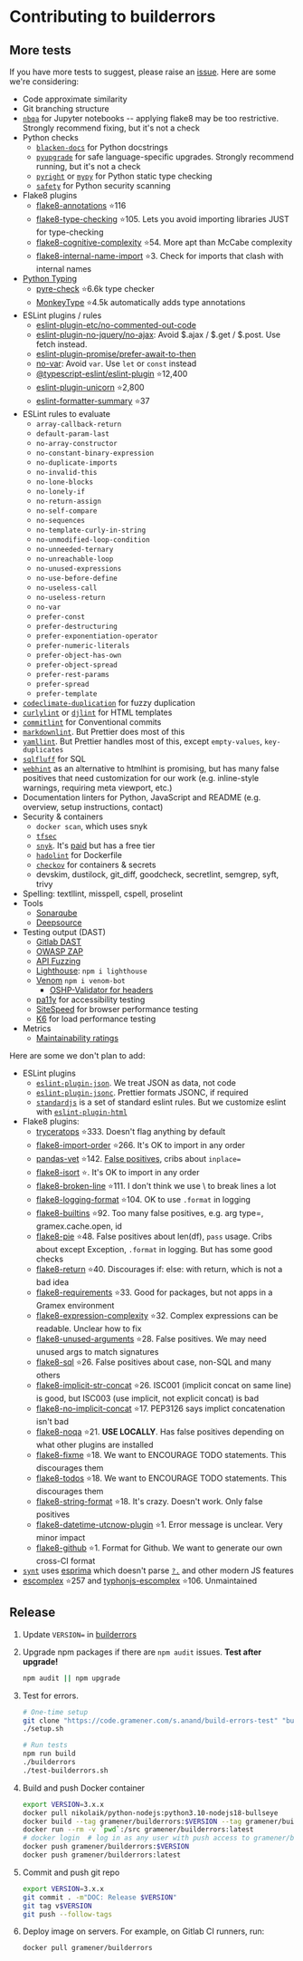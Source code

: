 # Contributing to builderrors

## More tests

If you have more tests to suggest, please raise an [issue](https://github.com/gramener/builderrors/issues). Here are some we're considering:

- Code approximate similarity
- Git branching structure
- [`nbqa`](https://pypi.org/project/nbqa/) for Jupyter notebooks -- applying flake8 may be too restrictive. Strongly recommend fixing, but it's not a check
- Python checks
  - [`blacken-docs`](https://pypi.org/project/blacken-docs/) for Python docstrings
  - [`pyupgrade`](https://pypi.org/project/pyupgrade/) for safe language-specific upgrades. Strongly recommend running, but it's not a check
  - [`pyright`](https://github.com/microsoft/pyright) or
    [`mypy`](https://github.com/python/mypy) for Python static type checking
  - [`safety`](https://github.com/pyupio/safety) for Python security scanning
- Flake8 plugins
  - [flake8-annotations](https://pypi.org/project/flake8-annotations) ⭐116
  - [flake8-type-checking](https://pypi.org/project/flake8-type-checking) ⭐105. Lets you avoid importing libraries JUST for type-checking
  - [flake8-cognitive-complexity](https://pypi.org/project/flake8-cognitive-complexity) ⭐54. More apt than McCabe complexity
  - [flake8-internal-name-import](https://pypi.org/project/flake8-internal-name-import) ⭐3. Check for imports that clash with internal names
- [Python Typing](https://github.com/typeddjango/awesome-python-typing)
  - [pyre-check](https://pypi.org/project/pyre-check/) ⭐6.6k type checker
  - [MonkeyType](https://pypi.org/project/MonkeyType/) ⭐4.5k automatically adds type annotations
- ESLint plugins / rules
  - [eslint-plugin-etc/no-commented-out-code](https://github.com/cartant/eslint-plugin-etc/blob/main/docs/rules/no-commented-out-code.md)
  - [eslint-plugin-no-jquery/no-ajax](https://github.com/wikimedia/eslint-plugin-no-jquery/blob/master/docs/rules/no-ajax.md): Avoid $.ajax / $.get / $.post. Use fetch instead.
  - [eslint-plugin-promise/prefer-await-to-then](https://github.com/eslint-community/eslint-plugin-promise/blob/main/docs/rules/prefer-await-to-then.md)
  - [no-var](https://eslint.org/docs/latest/rules/no-var): Avoid `var`. Use `let` or `const` instead
  - [@typescript-eslint/eslint-plugin](https://www.npmjs.com/package/@typescript-eslint/eslint-plugin) ⭐12,400
  - [eslint-plugin-unicorn](https://github.com/sindresorhus/eslint-plugin-unicorn) ⭐2,800
  - [eslint-formatter-summary](https://github.com/mhipszki/eslint-formatter-summary) ⭐37
- ESLint rules to evaluate
  - `array-callback-return`
  - `default-param-last`
  - `no-array-constructor`
  - `no-constant-binary-expression`
  - `no-duplicate-imports`
  - `no-invalid-this`
  - `no-lone-blocks`
  - `no-lonely-if`
  - `no-return-assign`
  - `no-self-compare`
  - `no-sequences`
  - `no-template-curly-in-string`
  - `no-unmodified-loop-condition`
  - `no-unneeded-ternary`
  - `no-unreachable-loop`
  - `no-unused-expressions`
  - `no-use-before-define`
  - `no-useless-call`
  - `no-useless-return`
  - `no-var`
  - `prefer-const`
  - `prefer-destructuring`
  - `prefer-exponentiation-operator`
  - `prefer-numeric-literals`
  - `prefer-object-has-own`
  - `prefer-object-spread`
  - `prefer-rest-params`
  - `prefer-spread`
  - `prefer-template`
- [`codeclimate-duplication`](https://github.com/codeclimate/codeclimate-duplication) for fuzzy duplication
- [`curlylint`](https://github.com/thibaudcolas/curlylint) or
  [`djlint`](https://github.com/Riverside-Healthcare/djLint) for HTML templates
- [`commitlint`](https://commitlint.js.org/#/) for Conventional commits
- [`markdownlint`](https://www.npmjs.com/package/markdownlint). But Prettier does most of this
- [`yamllint`](https://yamllint.readthedocs.io/). But Prettier handles most of this, except `empty-values`, `key-duplicates`
- [`sqlfluff`](https://github.com/sqlfluff/sqlfluff) for SQL
- [`webhint`](https://webhint.io/) as an alternative to htmlhint is promising, but has many false positives that need customization for our work (e.g. inline-style warnings, requiring meta viewport, etc.)
- Documentation linters for Python, JavaScript and README (e.g. overview, setup instructions, contact)
- Security & containers
  - `docker scan`, which uses snyk
  - [`tfsec`](https://github.com/aquasecurity/tfsec)
  - [`snyk`](https://snyk.io/). It's [paid](https://snyk.io/plans/) but has a free tier
  - [`hadolint`](https://github.com/hadolint/hadolint) for Dockerfile
  - [`checkov`](https://github.com/bridgecrewio/checkov) for containers & secrets
  - devskim, dustilock, git_diff, goodcheck, secretlint, semgrep, syft, trivy
- Spelling: textllint, misspell, cspell, proselint
- Tools
  - [Sonarqube](https://docs.sonarqube.org/latest/setup-and-upgrade/install-the-server/)
  - [Deepsource](https://deepsource.io/docs/analyzer/python/)
- Testing output (DAST)
  - [Gitlab DAST](https://docs.gitlab.com/ee/user/application_security/dast/)
  - [OWASP ZAP](https://www.zaproxy.org/docs/docker/)
  - [API Fuzzing](https://docs.gitlab.com/ee/user/application_security/api_fuzzing/)
  - [Lighthouse](https://github.com/GoogleChrome/lighthouse): `npm i lighthouse`
  - [Venom](https://github.com/orkestral/venom) `npm i venom-bot`
    - [OSHP-Validator for headers](https://github.com/oshp/oshp-validator)
  - [pa11y](https://github.com/pa11y/pa11y) for accessibility testing
  - [SiteSpeed](https://www.sitespeed.io/) for browser performance testing
  - [K6](https://github.com/grafana/k6) for load performance testing
- Metrics
  - [Maintainability ratings](https://docs.codeclimate.com/docs/maintainability-calculation)

<!--

- Custom [Semgrep](https://semgrep.dev/) rules, or [CodeQL](https://codeql.github.com/)?
- See <https://semgrep.dev/blog/2021/python-static-analysis-comparison-bandit-semgrep>
-->

Here are some we don't plan to add:

- ESLint plugins
  - [`eslint-plugin-json`](https://www.npmjs.com/package/eslint-plugin-json). We treat JSON as data, not code
  - [`eslint-plugin-jsonc`](https://www.npmjs.com/package/eslint-plugin-jsonc). Prettier formats JSONC, if required
  - [`standardjs`](https://standardjs.com/) is a set of standard eslint rules. But we customize eslint with [`eslint-plugin-html`](https://github.com/BenoitZugmeyer/eslint-plugin-html)
- Flake8 plugins:
  - [tryceratops](https://pypi.org/project/tryceratops) ⭐333. Doesn't flag anything by default
  - [flake8-import-order](https://pypi.org/project/flake8-import-order) ⭐266. It's OK to import in any order
  - [pandas-vet](https://pypi.org/project/pandas-vet) ⭐142. [False positives](https://github.com/deppen8/pandas-vet/issues/74), cribs about `inplace=`
  - [flake8-isort](https://pypi.org/project/flake8-isort) ⭐. It's OK to import in any order
  - [flake8-broken-line](https://pypi.org/project/flake8-broken-line) ⭐111. I don't think we use \ to break lines a lot
  - [flake8-logging-format](https://pypi.org/project/flake8-logging-format) ⭐104. OK to use `.format` in logging
  - [flake8-builtins](https://pypi.org/project/flake8-builtins) ⭐92. Too many false positives, e.g. arg type=, gramex.cache.open, id
  - [flake8-pie](https://pypi.org/project/flake8-pie) ⭐48. False positives about len(df), `pass` usage. Cribs about except Exception, `.format` in logging. But has some good checks
  - [flake8-return](https://pypi.org/project/flake8-return) ⭐40. Discourages if: else: with return, which is not a bad idea
  - [flake8-requirements](https://pypi.org/project/flake8-requirements) ⭐33. Good for packages, but not apps in a Gramex environment
  - [flake8-expression-complexity](https://pypi.org/project/flake8-expression-complexity) ⭐32. Complex expressions can be readable. Unclear how to fix
  - [flake8-unused-arguments](https://pypi.org/project/flake8-unused-arguments) ⭐28. False positives. We may need unused args to match signatures
  - [flake8-sql](https://pypi.org/project/flake8-sql) ⭐26. False positives about case, non-SQL and many others
  - [flake8-implicit-str-concat](https://pypi.org/project/flake8-implicit-str-concat) ⭐26. ISC001 (implicit concat on same line) is good, but ISC003 (use implicit, not explicit concat) is bad
  - [flake8-no-implicit-concat](https://pypi.org/project/flake8-no-implicit-concat) ⭐17. PEP3126 says implict concatenation isn't bad
  - [flake8-noqa](https://pypi.org/project/flake8-noqa) ⭐21. **USE LOCALLY**. Has false positives depending on what other plugins are installed
  - [flake8-fixme](https://pypi.org/project/flake8-fixme) ⭐18. We want to ENCOURAGE TODO statements. This discourages them
  - [flake8-todos](https://pypi.org/project/flake8-todos) ⭐18. We want to ENCOURAGE TODO statements. This discourages them
  - [flake8-string-format](https://pypi.org/project/flake8-string-format) ⭐18. It's crazy. Doesn't work. Only false positives
  - [flake8-datetime-utcnow-plugin](https://pypi.org/project/flake8-datetime-utcnow-plugin) ⭐1. Error message is unclear. Very minor impact
  - [flake8-github](https://pypi.org/project/flake8-github) ⭐1. Format for Github. We want to generate our own cross-CI format
- [`synt`](https://github.com/brentlintner/synt) uses [esprima](https://www.npmjs.com/package/esprima) which doesn't parse [`?.`](https://developer.mozilla.org/en-US/docs/Web/JavaScript/Reference/Operators/Optional_chaining) and other modern JS features
- [escomplex](https://github.com/escomplex/escomplex) ⭐257 and [typhonjs-escomplex](https://github.com/typhonjs-node-escomplex/typhonjs-escomplex) ⭐106. Unmaintained

## Release

1. Update `VERSION=` in [builderrors](builderrors)

2. Upgrade npm packages if there are `npm audit` issues. **Test after upgrade!**

   ```bash
   npm audit || npm upgrade
   ```

3. Test for errors.

   ```bash
   # One-time setup
   git clone "https://code.gramener.com/s.anand/build-errors-test" "build-errors-test"`
   ./setup.sh

   # Run tests
   npm run build
   ./builderrors
   ./test-builderrors.sh
   ```

4. Build and push Docker container

   ```bash
   export VERSION=3.x.x
   docker pull nikolaik/python-nodejs:python3.10-nodejs18-bullseye
   docker build --tag gramener/builderrors:$VERSION --tag gramener/builderrors:latest .
   docker run --rm -v `pwd`:/src gramener/builderrors:latest
   # docker login  # log in as any user with push access to gramener/builderrors
   docker push gramener/builderrors:$VERSION
   docker push gramener/builderrors:latest
   ```

5. Commit and push git repo

   ```bash
   export VERSION=3.x.x
   git commit . -m"DOC: Release $VERSION"
   git tag v$VERSION
   git push --follow-tags
   ```

    <!-- git push gitlab main --follow-tags  # For https://code.gramener.com/cto/builderrors -->

6. Deploy image on servers. For example, on Gitlab CI runners, run:

   ```bash
   docker pull gramener/builderrors
   ```
